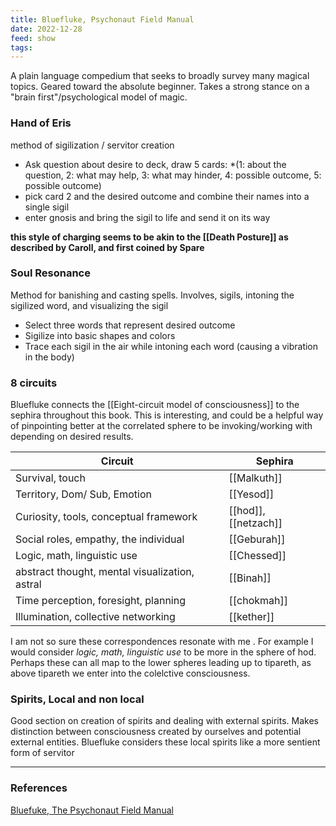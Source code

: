 ```yaml
---
title: Bluefluke, Psychonaut Field Manual
date: 2022-12-28
feed: show
tags:
---
```

A plain language compedium that seeks to broadly survey many magical topics. Geared toward the absolute beginner. Takes a strong stance on a "brain first"/psychological model of magic.

### Hand of Eris
method of sigilization / servitor creation
- Ask question about desire to deck, draw 5 cards: *(1: about the question, 2: what may help, 3: what may hinder, 4: possible outcome, 5: possible outcome)
- pick card 2 and the desired outcome and combine their names into a single sigil
- enter gnosis and bring the sigil to life and send it on its way

__this style of charging seems to be akin to the [[Death Posture]] as described by Caroll, and first coined by Spare__

### Soul Resonance
Method for banishing and casting spells. Involves, sigils, intoning the sigilized word, and visualizing the sigil
- Select three words that represent desired outcome
- Sigilize into basic shapes and colors
- Trace each sigil in the air while intoning each word (causing a vibration in the body)

### 8 circuits
Bluefluke connects the [[Eight-circuit model of consciousness]] to the sephira throughout this book. This is interesting, and could be a helpful way of pinpointing better at the correlated sphere to be invoking/working with depending on desired results.

| Circuit | Sephira |
|--------|----------|
|Survival, touch | [[Malkuth]]|
|Territory, Dom/ Sub, Emotion| [[Yesod]]|
| Curiosity, tools, conceptual framework | [[hod]], [[netzach]]|
|Social roles, empathy, the individual | [[Geburah]]|
| Logic, math, linguistic use | [[Chessed]]
|abstract thought, mental visualization, astral | [[Binah]] 
| Time perception, foresight, planning | [[chokmah]]
| Illumination, collective networking | [[kether]]

I am not so sure these correspondences resonate with me . For example I would consider *logic, math, linguistic use* to be more in the sphere of hod. Perhaps these can all map to the lower spheres leading up to tipareth, as above tipareth we enter into the colelctive consciousness. 

### Spirits, Local and non local
Good section on creation of spirits and dealing with external spirits. Makes distinction between consciousness created by ourselves and potential external entities. Bluefluke considers these local spirits like a more sentient form of servitor
___
### References
[Bluefuke, The Psychonaut Field Manual](https://www.deviantart.com/bluefluke/art/The-Psychonaut-Field-Manual-FOURTH-PDF-EDITION-530005584)
